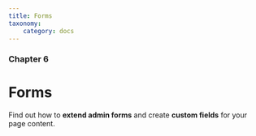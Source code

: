 ```yaml
---
title: Forms
taxonomy:
    category: docs
---
```


### Chapter 6

# Forms

Find out how to **extend admin forms** and create **custom fields** for your page content.
